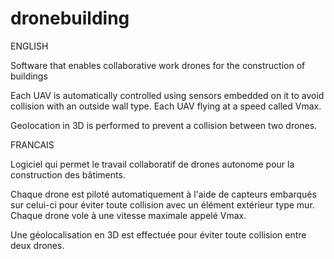 # dronebuilding

ENGLISH

Software that enables collaborative work drones for the construction of buildings

Each UAV is automatically controlled using sensors embedded on it to avoid collision with an outside wall type. Each UAV flying at a speed called Vmax.

Geolocation in 3D is performed to prevent a collision between two drones.

FRANCAIS

Logiciel qui permet le travail collaboratif de drones autonome pour la construction des bâtiments.

Chaque drone est piloté automatiquement à l'aide de capteurs embarqués sur celui-ci pour éviter toute collision avec un élément extérieur type mur. Chaque drone vole à une vitesse maximale appelé Vmax.

Une géolocalisation en 3D est effectuée pour éviter toute collision entre deux drones.
